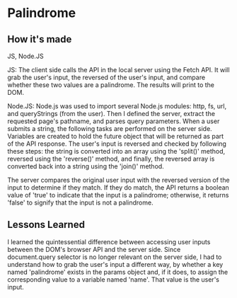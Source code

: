 # Palindrome

## How it's made
JS, Node.JS

JS: The client side calls the API in the local server using the Fetch API. It will grab the user's input, the reversed of the user's input, and compare whether these two values are a palindrome. The results will print to the DOM.

Node.JS: Node.js was used to import several Node.js modules: http, fs, url, and queryStrings (from the user). Then I defined the server, extract the requested page's pathname, and parses query parameters. When a user submits a string, the following tasks are performed on the server side. Variables are created to hold the future object that will be returned as part of the API response. The user's input is reversed and checked by following these steps: the string is converted into an array using the 'split()' method, reversed using the 'reverse()' method, and finally, the reversed array is converted back into a string using the 'join()' method.

The server compares the original user input with the reversed version of the input to determine if they match. If they do match, the API returns a boolean value of 'true' to indicate that the input is a palindrome; otherwise, it returns 'false' to signify that the input is not a palindrome.

## Lessons Learned
I learned the quintessential difference between accessing user inputs between the DOM's browser API and the server side. Since document.query selector is no longer relevant on the server side, I had to understand how to grab the user's input a different way, by whether a key named 'palindrome' exists in the params object and, if it does, to assign the corresponding value to a variable named 'name'. That value is the user's input.